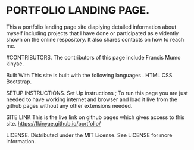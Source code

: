 # PORTFOLIO LANDING PAGE.


This a portfolio landing page site diaplying detailed information about myself including projects that I have done or participated as e
vidently shown on the online respository. It also shares contacts on how to reach me.


#CONTRIBUTORS.
The contributors of this page include 
Francis Mumo kinyae.


Built With
This site is built with the following languages .
  HTML
  CSS
  Bootstrap.
  
  
SETUP INSTRUCTIONS.
Set Up instructions ; To run this page you are just needed to have working internet and browser and load it live from the github pages without any other extensions needed.

SITE LINK
This is the live link on github pages which gives access to this site.
https://fkinyae.github.io/portfolio/


LICENSE.
Distributed under the MIT License. See LICENSE for more information.
